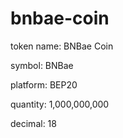 # bnbae-coin
token name: BNBae Coin

symbol: BNBae

platform: BEP20

quantity: 1,000,000,000

decimal: 18
